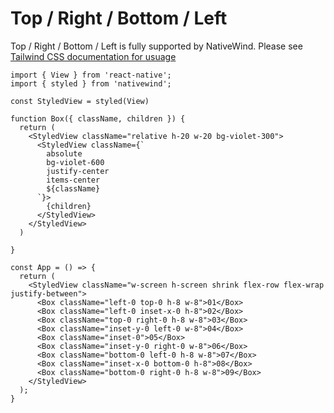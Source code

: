 # Top / Right / Bottom / Left

Top / Right / Bottom / Left is fully supported by NativeWind. Please see [Tailwind CSS documentation for usuage](https://tailwindcss.com/docs/top-right-bottom-left)

```SnackPlayer name=Top / Right / Bottom / Left
import { View } from 'react-native';
import { styled } from 'nativewind';

const StyledView = styled(View)

function Box({ className, children }) {
  return (
    <StyledView className="relative h-20 w-20 bg-violet-300">
      <StyledView className={`
        absolute
        bg-violet-600
        justify-center
        items-center
        ${className}
      `}>
        {children}
      </StyledView>
    </StyledView>
  )

}

const App = () => {
  return (
    <StyledView className="w-screen h-screen shrink flex-row flex-wrap justify-between">
      <Box className="left-0 top-0 h-8 w-8">01</Box>
      <Box className="left-0 inset-x-0 h-8">02</Box>
      <Box className="top-0 right-0 h-8 w-8">03</Box>
      <Box className="inset-y-0 left-0 w-8">04</Box>
      <Box className="inset-0">05</Box>
      <Box className="inset-y-0 right-0 w-8">06</Box>
      <Box className="bottom-0 left-0 h-8 w-8">07</Box>
      <Box className="inset-x-0 bottom-0 h-8">08</Box>
      <Box className="bottom-0 right-0 h-8 w-8">09</Box>
    </StyledView>
  );
}
```
